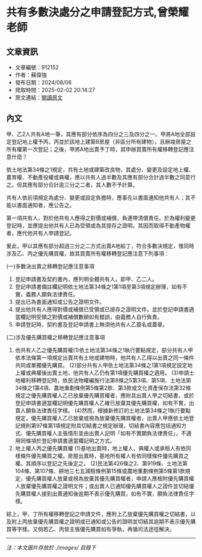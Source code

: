 # 共有多數決處分之申請登記方式,曾榮耀老師

## 文章資訊

- 文章編號：912152
- 作者：蘇偉強
- 發布日期：2024/08/06
- 爬取時間：2025-02-02 20:14:27
- 原文連結：[閱讀原文](https://real-estate.get.com.tw/Columns/detail.aspx?no=912152)

## 內文

甲、乙2人共有A地一筆，其應有部分依序為四分之三及四分之一。甲將A地全部設定登記地上權予丙，丙並於該地上建築B房屋（非區分所有建物），且辦竣房屋之所有權第一次登記；之後，甲將A地出賣予丁時，其申辦買賣所有權移轉登記應注意什麼？

依土地法第34條之1規定，共有土地或建築改良物，其處分、變更及設定地上權、農育權、不動產役權或典權，應以共有人過半數及其應有部分合計過半數之同意行之。但其應有部分合計逾三分之二者，其人數不予計算。

共有人依前項規定為處分、變更或設定負擔時，應事先以書面通知他共有人；其不能以書面通知者，應公告之。

第一項共有人，對於他共有人應得之對價或補償，負連帶清償責任。於為權利變更登記時，並應提出他共有人已為受領或為其提存之證明。其因而取得不動產物權者，應代他共有人申請登記。

爰此，甲以其應有部分超過三分之二方式出賣A地給丁，符合多數決規定，惟同時涉及乙、丙之優先購買權，故其買賣所有權移轉登記應注意下列事項：

(一)多數決出賣之移轉登記應注意事項

1. 登記申請書及契約書內，應列明全體共有人。即甲、乙二人。
2. 登記申請書備註欄記明依土地法第34條之1第1項至第3項規定辦理，如有不實，義務人願負法律責任。
3. 提出已為書面通知或公告之證明文件。
4. 提出他共有人應得對價或補償已受領或已提存之證明文件。並於登記申請書適當欄記明受領之對價或補償數額如有錯誤，由義務人自行負責。
5. 申請登記時，契約書及登記申請書上無須他共有人乙簽名或蓋章。

(二)涉及優先購買權之移轉登記應注意事項

1. 他共有人乙之優先購買權(1)依土地法第34條之1執行要點規定，部分共有人甲依本法條第一項規定出賣共有土地或建物時，他共有人乙得以出賣之同一條件共同或單獨優先購買。 (2)部分共有人甲依土地法第34條之1第1項規定設定地上權或典權後出賣土地，他共有人乙仍有第1項優先購買權之適用。 (3)申請土地權利移轉登記時，依民法物權編施行法第8條之5第3項、第5項、土地法第34條之1第4項、農地重劃條例第5條第2款、第3款或文化資產保存法第32條規定之優先購買權人乙已放棄優先購買權者，應附具出賣人甲之切結書，或於登記申請書適當欄記明優先購買權人乙確已放棄其優先購買權，如有不實，出賣人願負法律責任字樣。 (4)然而，根據新修訂的土地法第34條之1執行要點規定，優先購買權人乙已放棄或視為放棄優先購買權者，出賣人甲應依土地登記規則第97條第1項規定附具切結書之規定辦理，切結書內容應包括通知方式、優先購買權人主張情形並由出賣人記明「如有不實願負法律責任」，不適用同條項於登記申請書適當欄記明之方式。
2. 地上權人丙之優先購買權 (1)基地出賣時，地上權人、典權人或承租人有依同樣條件優先購買之權。房屋出賣時，基地所有權人有依同樣條件優先購買之權。其順序以登記之先後定之。 (2)民法第426條之2、第919條、土地法第104條、第107條、耕地三七五減租條例第15條或農地重劃條例第5條第1款規定，優先購買權人放棄或視為放棄其優先購買權者，申請人應檢附優先購買權人放棄優先購買權之證明文件；或出賣人已通知優先購買權人之證件並切結優先購買權人接到出賣通知後逾期不表示優先購買，如有不實，願負法律責任字樣。

綜上，甲、丁所有權移轉登記之申請文件，應附上乙放棄優先購買權之切結書，以及附上丙放棄優先購買權之證明或已通知或公告的證明並切結其逾期不表示優先購買等字樣。又倘若乙、丙皆主張優先購買如有爭執，再循司法途徑解決。

---

*注：本文圖片存放於 ./images/ 目錄下*
